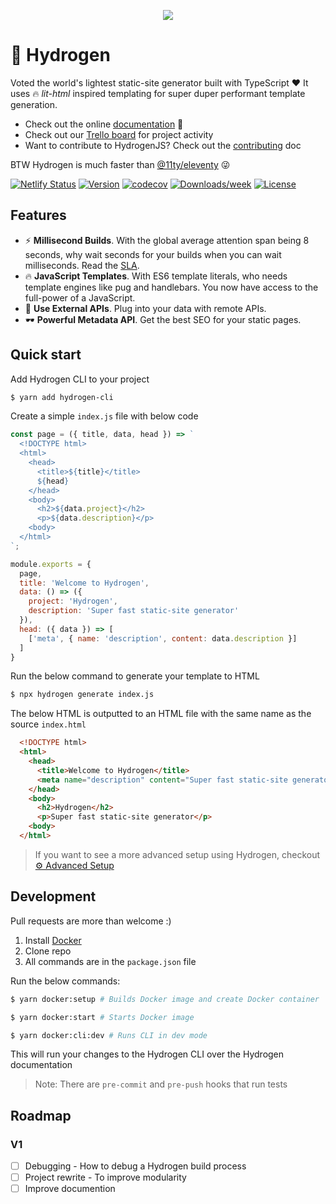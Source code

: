 <p align="center"><img src="https://qph.fs.quoracdn.net/main-qimg-706f37c5cbc54e415892478836e8acb5.webp"></p>

# 🎈 Hydrogen

Voted the world's lightest static-site generator built with TypeScript ❤ It uses 🔥 _lit-html_ inspired templating for super duper performant template generation.

- Check out the online [documentation](https://hydrogenjs.org) 📖
- Check out our [Trello board](https://trello.com/b/N5949mJZ/hydrogenjs-development) for project activity
- Want to contribute to HydrogenJS? Check out the [contributing](/CONTRIBUTING.md) doc

BTW Hydrogen is much faster than [@11ty/eleventy](https://www.npmjs.com/package/@11ty/eleventy) 😜

[![Netlify Status](https://api.netlify.com/api/v1/badges/812415ef-37e8-4015-b7cd-7654d0f3c9b8/deploy-status)](https://app.netlify.com/sites/hydrogen-cli/deploys)
[![Version](https://img.shields.io/npm/v/hydrogen-cli.svg)](https://npmjs.org/package/hydrogen-cli)
[![codecov](https://codecov.io/gh/ShailenNaidoo/hydrogen/branch/master/graph/badge.svg)](https://codecov.io/gh/ShailenNaidoo/hydrogen)
[![Downloads/week](https://img.shields.io/npm/dw/hydrogen-cli.svg)](https://npmjs.org/package/hydrogen-cli)
[![License](https://img.shields.io/npm/l/cli.svg)](https://github.com/ShailenNaidoo/hydrogen/blob/master/package.json)

## Features 

- ⚡ **Millisecond Builds**. With the global average attention span being 8 seconds, why wait seconds for your builds when you can wait milliseconds. Read the [SLA](/SLA.md).
- 🔥 **JavaScript Templates**. With ES6 template literals, who needs template engines like pug and handlebars. You now have access to the full-power of a JavaScript.
- 🔌 **Use External APIs**. Plug into your data with remote APIs.
- 🕶 **Powerful Metadata API**. Get the best SEO for your static pages.

## Quick start
Add Hydrogen CLI to your project

```bash
$ yarn add hydrogen-cli
```
Create a simple `index.js` file with below code

```javascript
const page = ({ title, data, head }) => `
  <!DOCTYPE html>
  <html>
    <head>
      <title>${title}</title>
      ${head}
    </head>
    <body>
      <h2>${data.project}</h2>
      <p>${data.description}</p>
    <body>
  </html>
`;

module.exports = {
  page,
  title: 'Welcome to Hydrogen',
  data: () => ({
    project: 'Hydrogen',
    description: 'Super fast static-site generator'
  }),
  head: ({ data }) => [
    ['meta', { name: 'description', content: data.description }]
  ]
}
```

Run the below command to generate your template to HTML

```bash 
$ npx hydrogen generate index.js
```
The below HTML is outputted to an HTML file with the same name as the source `index.html`

```html
  <!DOCTYPE html>
  <html>
    <head>
      <title>Welcome to Hydrogen</title>
      <meta name="description" content="Super fast static-site generator" />
    </head>
    <body>
      <h2>Hydrogen</h2>
      <p>Super fast static-site generator</p>
    <body>
  </html>
```

> If you want to see a more advanced setup using Hydrogen, checkout [⚙ Advanced Setup](https://hydrogenjs.org/docs/advanced-setup/)

## Development

Pull requests are more than welcome :)

1. Install [Docker](https://www.docker.com/)
2. Clone repo
3. All commands are in the `package.json` file

Run the below commands:

```bash
$ yarn docker:setup # Builds Docker image and create Docker container

$ yarn docker:start # Starts Docker image

$ yarn docker:cli:dev # Runs CLI in dev mode
```

This will run your changes to the Hydrogen CLI over the Hydrogen documentation

> Note: There are `pre-commit` and `pre-push` hooks that run tests

## Roadmap

### V1

- [ ] Debugging - How to debug a Hydrogen build process
- [ ] Project rewrite - To improve modularity
- [ ] Improve documention
